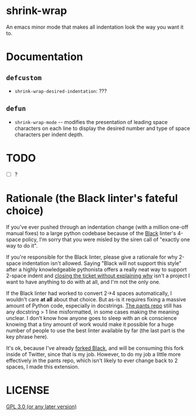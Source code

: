 shrink-wrap
===========

An emacs minor mode that makes all indentation look the way you want it to.

# Documentation
## `defcustom`
- `shrink-wrap-desired-indentation`: ???

## `defun`
- `shrink-wrap-mode` -- modifies the presentation of leading space characters on each line to display the desired number and type of space characters per indent depth.

# TODO
- [ ] ?

# Rationale (the Black linter's fateful choice)
If you've ever pushed through an indentation change (with a million one-off manual fixes) to a large python codebase because of the [Black](https://github.com/psf/black) linter's 4-space policy, I'm sorry that you were misled by the siren call of "exactly one way to do it".

If you're responsible for the Black linter, please give a rationale for why 2-space indentation isn't allowed. Saying "Black will not support this style" after a highly knowledgeable pythonista offers a really neat way to support 2-space indent and [closing the ticket without explaining why](https://github.com/psf/black/issues/378) isn't a project I want to have anything to do with at all, and I'm not the only one.

If the Black linter had worked to convert 2->4 spaces automatically, I wouldn't care **at all** about that choice. But as-is it requires fixing a massive amount of Python code, especially in docstrings. [The pants repo](https://github.com/pantsbuild/pants) still has any docstring > 1 line misformatted, in some cases making the meaning unclear. I don't know how anyone goes to sleep with an ok conscience knowing that a tiny amount of work would make it possible for a huge number of people to use the best linter available by far (the last part is the key phrase here).

It's ok, because I've already [forked Black](https://github.com/cosmicexplorer/black/tree/support-2-spaces), and will be consuming this fork inside of Twitter, since that is my job. However, to do my job a little more effectively in the pants repo, which isn't likely to ever change back to 2 spaces, I made this extension.

# LICENSE
[GPL 3.0 (or any later version)](./LICENSE)
